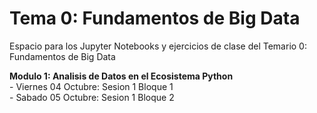 # Tema 0: Fundamentos de Big Data

Espacio para los Jupyter Notebooks y ejercicios de clase del Temario 0: Fundamentos de Big Data

  **Modulo 1: Analisis de Datos en el Ecosistema Python**<br/>
    - Viernes 04 Octubre: Sesion 1 Bloque 1 <br/>
    - Sabado 05 Octubre: Sesion 1 Bloque 2
